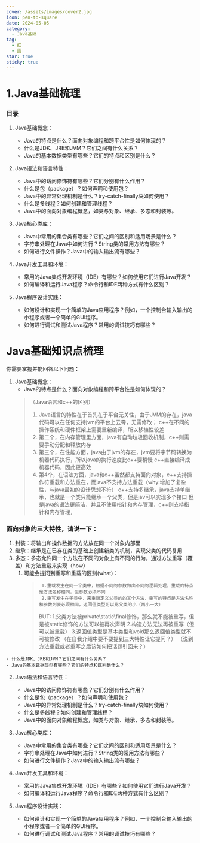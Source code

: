 ```yaml
---
cover: /assets/images/cover2.jpg
icon: pen-to-square
date: 2024-05-05
category:
  - Java基础
tag:
  - 红
  - 圆
star: true
sticky: true
---
```

# 1.Java基础梳理
### 目录
1. Java基础概念：
    - Java的特点是什么？面向对象编程和跨平台性是如何体现的？
    - 什么是JDK、JRE和JVM？它们之间有什么关系？
    - Java的基本数据类型有哪些？它们的特点和区别是什么？

2. Java语法和语言特性：
    - Java中的访问修饰符有哪些？它们分别有什么作用？
    - 什么是包（package）？如何声明和使用包？
    - Java中的异常处理机制是什么？try-catch-finally块如何使用？
    - 什么是多线程？如何创建和管理线程？
    - Java中的面向对象编程概念，如类与对象、继承、多态和封装等。

3. Java核心类库：
    - Java中常用的集合类有哪些？它们之间的区别和适用场景是什么？
    - 字符串处理在Java中如何进行？String类的常用方法有哪些？
    - 如何进行文件操作？Java中的输入输出流有哪些？

4. Java开发工具和环境：
    - 常用的Java集成开发环境（IDE）有哪些？如何使用它们进行Java开发？
    - 如何编译和运行Java程序？命令行和IDE两种方式有什么区别？

5. Java程序设计实践：
    - 如何设计和实现一个简单的Java应用程序？例如，一个控制台输入输出的小程序或者一个简单的GUI程序。
    - 如何进行调试和测试Java程序？常用的调试技巧有哪些？
# Java基础知识点梳理
你需要掌握并能回答以下问题：

1. Java基础概念：
    - Java的特点是什么？面向对象编程和跨平台性是如何体现的？
   >（Java语言和c++的区别）
   > 1. Java语言的特性在于首先在于平台无关性，由于JVM的存在，java代码可以在任何支持jvm的平台上云霄，无需修改；
    c++在不同的操作系统和硬件框架上需要重新编译，所以移植性较差
   > 2. 第二个，在内存管理里方面，java有自动垃圾回收机制，c++则需要手动分配和释放内存
   > 3. 第三个，在性能方面，java由于jvm的存在，jvm要将字节码转换为机器代码执行，所以java的执行速度比c++要稍慢
        c++直接编译成机器代码，因此更高效
   > 4. 第4个，在语法方面，java和c++虽然都支持面向对象，c++支持操作符重载和方法重在，而java不支持方法重载（why:增加了复杂性，与java最初的设计思想不符）
   >    c++支持多继承，java支持单继承，也就是一个类只能继承一个父类，但是jav可以实现多个接口
   >    但是java的语法更简洁，并且不使用指针和内存管理，c++则支持指针和内存管理，
### 面向对象的三大特性，请说一下：
   1. 封装：将输出和操作数据的方法放在同一个对象内部里
   2. 继承：继承是在已存在类的基础上创建新类的机制，实现父类的代码复用
   3. 多态：多态允许同一个方法在不同的对象上有不同的行为，通过方法重写（覆盖）和方法重载来实现（how）
      1. 可能会提问到重写和重载的区别(what)：
         >      1.重载发生在同一个类中，根据不同的参数做出不同的逻辑处理，重载的特点是方法名称相同，但参数必须不同
         >      2.重写发生在子类中，来重新定义父类的的某个方法，重写的特点是方法名称和参数列表必须相同，返回值类型可以比父类的小（两小一大）
         >   BUT:
         >   1.父类方法被private\static\final修饰，那么就不能被重写，但是被static修饰的方法可以被再次声明
         >   2.构造方法无法再被重写（但可以被重载）
         >    3.返回值类型是基本类型和void那么返回值类型就不可被修改
   （在自我介绍中要不要提到三大特性让它提问？）
   （说到方法重载或者重写之后该如何把话题引回来？）

    - 什么是JDK、JRE和JVM？它们之间有什么关系？
    - Java的基本数据类型有哪些？它们的特点和区别是什么？



2. Java语法和语言特性：
    - Java中的访问修饰符有哪些？它们分别有什么作用？
    - 什么是包（package）？如何声明和使用包？
    - Java中的异常处理机制是什么？try-catch-finally块如何使用？
    - 什么是多线程？如何创建和管理线程？
    - Java中的面向对象编程概念，如类与对象、继承、多态和封装等。

3. Java核心类库：
    - Java中常用的集合类有哪些？它们之间的区别和适用场景是什么？
    - 字符串处理在Java中如何进行？String类的常用方法有哪些？
    - 如何进行文件操作？Java中的输入输出流有哪些？

4. Java开发工具和环境：
    - 常用的Java集成开发环境（IDE）有哪些？如何使用它们进行Java开发？
    - 如何编译和运行Java程序？命令行和IDE两种方式有什么区别？

5. Java程序设计实践：
    - 如何设计和实现一个简单的Java应用程序？例如，一个控制台输入输出的小程序或者一个简单的GUI程序。
    - 如何进行调试和测试Java程序？常用的调试技巧有哪些？


